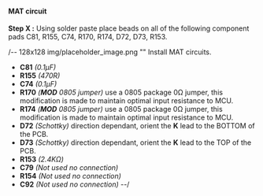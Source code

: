 #### MAT circuit ####
**Step X :**
Using solder paste place beads on all of the following component pads C81, R155, C74, R170, R174, D72, D73, R153.

/-- 128x128 img/placeholder_image.png "" Install MAT circuits. 

- **C81**  *(0.1µF)* 
- **R155** *(470R)*
- **C74**  *(0.1µF)* 
- **R170** *(**MOD** 0805 jumper)* use a 0805 package 0&ohm; jumper, this modification is made to maintain optimal input resistance to MCU.
- **R174** *(**MOD** 0805 jumper)* use a 0805 package 0&ohm; jumper, this modification is made to maintain optimal input resistance to MCU.
- **D72**  *(Schottky)* direction dependant, orient the **K** lead to the BOTTOM of the PCB.
- **D73**  *(Schottky)* direction dependant, orient the **K** lead to the TOP of the PCB.
- **R153** *(2.4K&ohm;)*
- **C79**  *(Not used no connection)*
- **R154** *(Not used no connection)*
- **C92**  *(Not used no connection)*
--/

